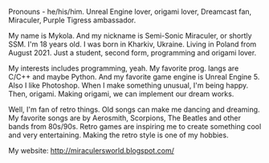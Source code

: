 Pronouns - he/his/him.
Unreal Engine lover, origami lover, Dreamcast fan, Miraculer, Purple Tigress ambassador.

My name is Mykola. And my nickname is Semi-Sonic Miraculer, or shortly SSM. I'm 18 years old. I was born in Kharkiv, Ukraine. Living in Poland from August 2021. Just a student, second form, programming and origami lover.

My interests includes programming, yeah. My favorite prog. langs are C/C++ and maybe Python. And my favorite game engine is Unreal Engine 5. Also I like Photoshop. When I make something unusual, I'm being happy. Then, origami. Making origami, we can implement our dream works.

Well, I'm fan of retro things. Old songs can make me dancing and dreaming. My favorite songs are by Aerosmith, Scorpions, The Beatles and other bands from 80s/90s. Retro games are inspiring me to create something cool and very entertaining. Making the retro style is one of my hobbies.

My website: http://miraculersworld.blogspot.com/
